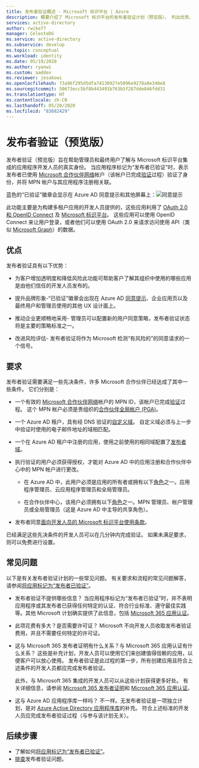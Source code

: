 ```yaml
---
title: 发布者验证概述 - Microsoft 标识平台 | Azure
description: 概要介绍了 Microsoft 标识平台的发布者验证计划（预览版）。 列出优势、计划要求和常见问题。 当应用程序标记为“发布者已验证”时，表示发布者已使用 Microsoft 合作伙伴网络帐户（该帐户已完成验证过程）验证了身份，并将 MPN 帐户与其应用程序注册相关联。
services: active-directory
author: rwike77
manager: CelesteDG
ms.service: active-directory
ms.subservice: develop
ms.topic: conceptual
ms.workload: identity
ms.date: 05/19/2020
ms.author: ryanwi
ms.custom: aaddev
ms.reviewer: jesakowi
ms.openlocfilehash: 73a96f295d5dfa74130927e5096e9278a0e348e8
ms.sourcegitcommit: 50673ecc5bf8b443491b763b5f287dde046fdd31
ms.translationtype: HT
ms.contentlocale: zh-CN
ms.lasthandoff: 05/20/2020
ms.locfileid: "83682429"
---
```

# <a name="publisher-verification-preview"></a>发布者验证（预览版）

发布者验证（预览版）旨在帮助管理员和最终用户了解与 Microsoft 标识平台集成的应用程序开发人员的真实身份。 当应用程序标记为“发布者已验证”时，表示发布者已使用 [Microsoft 合作伙伴网络](https://partner.microsoft.com/membership)帐户（该帐户已完成[验证](/partner-center/verification-responses)过程）验证了身份，并将 MPN 帐户与其应用程序注册相关联。 

蓝色的“已验证”徽章会显示在 Azure AD 同意提示和其他屏幕上：![同意提示](./media/publisher-verification-overview/consent-prompt.png)

此功能主要是为构建多租户应用的开发人员提供的，这些应用利用了 [OAuth 2.0 和 OpenID Connect](active-directory-v2-protocols.md) 及 [Microsoft 标识平台](v2-overview.md)。 这些应用可以使用 OpenID Connect 来让用户登录，或者他们可以使用 OAuth 2.0 来请求访问使用 API（类似 [Microsoft Graph](https://developer.microsoft.com/graph/)）的数据。

## <a name="benefits"></a>优点
发布者验证具有以下优势：
- 为客户增加透明度和降低风险此功能可帮助客户了解其组织中使用的哪些应用是由他们信任的开发人员发布的。 

- 提升品牌形象-“已验证”徽章会出现在 Azure AD [同意提示](application-consent-experience.md)、企业应用页以及最终用户和管理员使用的其他 UX 设计面上。 

- 推动企业更顺畅地采用- 管理员可以配置新的用户同意策略，发布者验证状态将是主要的策略标准之一。 

- 改进风险评估- 发布者验证将作为 Microsoft 检测“有风险的”的同意请求的一个信号。 

## <a name="requirements"></a>要求
发布者验证需要满足一些先决条件，许多 Microsoft 合作伙伴已经达成了其中一些条件。 它们分别是： 

-  一个有效的 [Microsoft 合作伙伴网络](https://partner.microsoft.com/membership)帐户的 MPN ID，该帐户已完成[验证](/partner-center/verification-responses)过程。 这个 MPN 帐户必须是贵组织的[合作伙伴全局帐户 (PGA)](/partner-center/account-structure#the-top-level-is-the-partner-global-account-pga)。 

-  一个 Azure AD 租户，具有经 DNS 验证的[自定义域](/azure/active-directory/fundamentals/add-custom-domain)。 自定义域必须与上一步中验证时使用的电子邮件地址的域相匹配。 

-  一个在 Azure AD 租户中注册的应用，使用之前使用的相同域配置了[发布者域](howto-configure-publisher-domain.md)。 

-  执行验证的用户必须获得授权，才能对 Azure AD 中的应用注册和合作伙伴中心中的 MPN 帐户进行更改。 

    -  在 Azure AD 中，此用户必须是应用的所有者或拥有以下[角色](/azure/active-directory/users-groups-roles/directory-assign-admin-roles)之一。应用程序管理员、云应用程序管理员和全局管理员。 

    -  在合作伙伴中心，该用户必须拥有以下[角色](/partner-center/permissions-overview)之一。MPN 管理员、帐户管理员或全局管理员（这是 Azure AD 中主导的共享角色）。
    
-  发布者同意[面向开发人员的 Microsoft 标识平台使用条款](/legal/microsoft-identity-platform/terms-of-use)。

已经满足这些先决条件的开发人员可以在几分钟内完成验证。 如果未满足要求，则可以免费进行设置。 

## <a name="frequently-asked-questions"></a>常见问题 
以下是有关发布者验证计划的一些常见问题。 有关要求和流程的常见问题解答，请参阅[将应用标记为“发布者已验证”](mark-app-as-publisher-verified.md)。

- 发布者验证不提供哪些信息？  当应用程序标记为“发布者已验证”时，并不表明应用程序或其发布者已获得任何特定的认证、符合行业标准、遵守最佳实践等。其他 Microsoft 计划确实提供了此信息，包括 [Microsoft 365 应用认证](/microsoft-365-app-certification/overview)。

- 此项花费有多大？是否需要许可证？ Microsoft 不向开发人员收取发布者验证费用，并且不需要任何特定的许可证。 

- 这与 Microsoft 365 发布者证明有什么关系？与 Microsoft 365 应用认证有什么关系？ 这些是补充计划，开发人员可以使用它们来创建值得信赖的应用，以便客户可以放心使用。 发布者验证是此过程的第一步，所有创建应用且符合上述条件的开发人员都应完成发布者验证。 

  此外，与 Microsoft 365 集成的开发人员可以从这些计划获得更多好处。 有关详细信息，请参阅 [ Microsoft 365 发布者证明](/microsoft-365-app-certification/docs/attestation)和 [Microsoft 365 应用认证](/microsoft-365-app-certification/docs/certification)。 

- 这与 Azure AD 应用程序库一样吗？ 不一样。无发布者验证是一项独立计划，是对 [Azure Active Directory 应用程序库](/azure/active-directory/azuread-dev/howto-app-gallery-listing)的补充。 符合上述标准的开发人员应完成发布者验证过程（与参与该计划无关）。 

## <a name="next-steps"></a>后续步骤
* 了解如何[将应用标记为“发布者已验证”](mark-app-as-publisher-verified.md)。
* [排查](troubleshoot-publisher-verification.md)发布者验证问题。